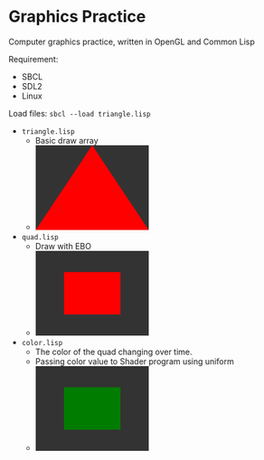 Graphics Practice
=================

Computer graphics practice, written in OpenGL and Common Lisp

Requirement:

* SBCL
* SDL2
* Linux

Load files: `sbcl --load triangle.lisp`

* `triangle.lisp`
  - Basic draw array
  - <img src="img/triangle.png" width=200 />
* `quad.lisp`
  - Draw with EBO
  - <img src="img/quad.png" width=200 />
* `color.lisp`
  - The color of the quad changing over time.
  - Passing color value to Shader program using uniform
  - <img src="img/color.png" width=200 />

